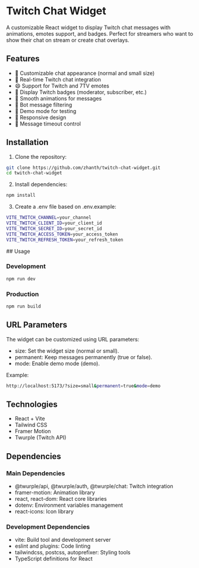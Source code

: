 # Twitch Chat Widget

A customizable React widget to display Twitch chat messages with animations, emotes support, and badges. Perfect for streamers who want to show their chat on stream or create chat overlays.

## Features

- 🎨 Customizable chat appearance (normal and small size)
- 💬 Real-time Twitch chat integration
- 😄 Support for Twitch and 7TV emotes
- 🏅 Display Twitch badges (moderator, subscriber, etc.)
- 🔄 Smooth animations for messages
- 🤖 Bot message filtering
- 🧪 Demo mode for testing
- 📱 Responsive design
- 🎯 Message timeout control

## Installation

1. Clone the repository:
```bash
git clone https://github.com/zhanth/twitch-chat-widget.git
cd twitch-chat-widget
```
2. Install dependencies:
```bash
npm install
```

3. Create a .env file based on .env.example:

```bash
VITE_TWITCH_CHANNEL=your_channel
VITE_TWITCH_CLIENT_ID=your_client_id
VITE_TWITCH_SECRET_ID=your_secret_id
VITE_TWITCH_ACCESS_TOKEN=your_access_token
VITE_TWITCH_REFRESH_TOKEN=your_refresh_token
```

## Usage
### Development

```bash
npm run dev
````

### Production
```bash
npm run build
```

## URL Parameters
The widget can be customized using URL parameters:
- size: Set the widget size (normal or small).
- permanent: Keep messages permanently (true or false).
- mode: Enable demo mode (demo).

Example:

```bash
http://localhost:5173/?size=small&permanent=true&mode=demo
```

## Technologies
- React + Vite
- Tailwind CSS
- Framer Motion
- Twurple (Twitch API)

## Dependencies
### Main Dependencies
- @twurple/api, @twurple/auth, @twurple/chat: Twitch integration
- framer-motion: Animation library
- react, react-dom: React core libraries
- dotenv: Environment variables management
- react-icons: Icon library

### Development Dependencies
- vite: Build tool and development server
- eslint and plugins: Code linting
- tailwindcss, postcss, autoprefixer: Styling tools
- TypeScript definitions for React